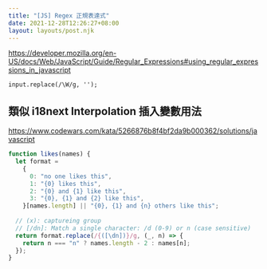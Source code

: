 ```yaml
---
title: "[JS] Regex 正規表達式"
date: 2021-12-28T12:26:27+08:00
layout: layouts/post.njk
---
```


https://developer.mozilla.org/en-US/docs/Web/JavaScript/Guide/Regular_Expressions#using_regular_expressions_in_javascript

```
input.replace(/\W/g, '');
```

## 類似 i18next Interpolation 插入變數用法

https://www.codewars.com/kata/5266876b8f4bf2da9b000362/solutions/javascript

```js
function likes(names) {
  let format =
    {
      0: "no one likes this",
      1: "{0} likes this",
      2: "{0} and {1} like this",
      3: "{0}, {1} and {2} like this",
    }[names.length] || "{0}, {1} and {n} others like this";
 
  // (x): captureing group
  // [/dn]: Match a single character: /d (0-9) or n (case sensitive)
  return format.replace(/{([\dn])}/g, (_, n) => {
    return n === "n" ? names.length - 2 : names[n];
  });
}
```

